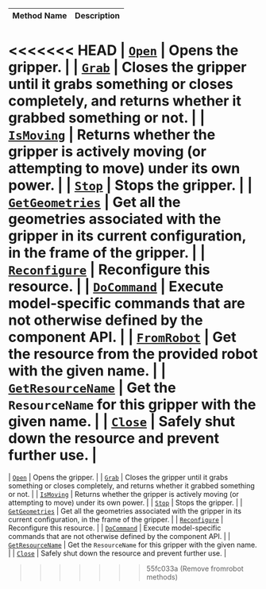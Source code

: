 <!-- prettier-ignore -->
| Method Name | Description |
| ----------- | ----------- |
<<<<<<< HEAD
| [`Open`](/appendix/apis/components/gripper/#open) | Opens the gripper. |
| [`Grab`](/appendix/apis/components/gripper/#grab) | Closes the gripper until it grabs something or closes completely, and returns whether it grabbed something or not. |
| [`IsMoving`](/appendix/apis/components/gripper/#ismoving) | Returns whether the gripper is actively moving (or attempting to move) under its own power. |
| [`Stop`](/appendix/apis/components/gripper/#stop) | Stops the gripper. |
| [`GetGeometries`](/appendix/apis/components/gripper/#getgeometries) | Get all the geometries associated with the gripper in its current configuration, in the frame of the gripper. |
| [`Reconfigure`](/appendix/apis/components/gripper/#reconfigure) | Reconfigure this resource. |
| [`DoCommand`](/appendix/apis/components/gripper/#docommand) | Execute model-specific commands that are not otherwise defined by the component API. |
| [`FromRobot`](/appendix/apis/components/gripper/#fromrobot) | Get the resource from the provided robot with the given name. |
| [`GetResourceName`](/appendix/apis/components/gripper/#getresourcename) | Get the `ResourceName` for this gripper with the given name. |
| [`Close`](/appendix/apis/components/gripper/#close) | Safely shut down the resource and prevent further use. |
=======
| [`Open`](/components/gripper/#open) | Opens the gripper. |
| [`Grab`](/components/gripper/#grab) | Closes the gripper until it grabs something or closes completely, and returns whether it grabbed something or not. |
| [`IsMoving`](/components/gripper/#ismoving) | Returns whether the gripper is actively moving (or attempting to move) under its own power. |
| [`Stop`](/components/gripper/#stop) | Stops the gripper. |
| [`GetGeometries`](/components/gripper/#getgeometries) | Get all the geometries associated with the gripper in its current configuration, in the frame of the gripper. |
| [`Reconfigure`](/components/gripper/#reconfigure) | Reconfigure this resource. |
| [`DoCommand`](/components/gripper/#docommand) | Execute model-specific commands that are not otherwise defined by the component API. |
| [`GetResourceName`](/components/gripper/#getresourcename) | Get the `ResourceName` for this gripper with the given name. |
| [`Close`](/components/gripper/#close) | Safely shut down the resource and prevent further use. |
>>>>>>> 55fc033a (Remove fromrobot methods)
